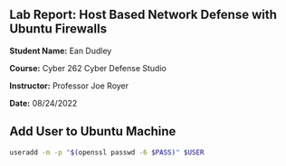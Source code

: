 ## Lab Report: Host Based Network Defense with Ubuntu Firewalls ## 
**Student Name:** Ean Dudley 

**Course:** Cyber 262 Cyber Defense Studio

**Instructor:** Professor Joe Royer

**Date:** 08/24/2022 

## Add User to Ubuntu Machine ##
```bash
useradd -m -p "$(openssl passwd -6 $PASS)" $USER
```

